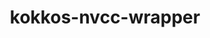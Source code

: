 ---
title: "kokkos-nvcc-wrapper"
layout: cache
categories: [package, develop-2024-05-26]
meta: {"versions": ["4.3.01"], "compilers": ["gcc@=11.4.0", "gcc@=9.4.0"], "oss": ["ubuntu20.04", "ubuntu22.04"], "platforms": ["linux"], "targets": ["neoverse_v1", "neoverse_v2", "ppc64le"], "stacks": ["e4s-neoverse-v2", "e4s-neoverse_v1", "e4s-power", "root"], "num_specs": 5, "num_specs_by_stack": {"root": 5, "e4s-power": 1, "e4s-neoverse_v1": 2, "e4s-neoverse-v2": 2}}
spec_details: [{"hash": "wxupchs7pbhta7covoapsj72e6cjdkbb", "compiler": "gcc@=9.4.0", "versions": ["4.3.01"], "os": "ubuntu20.04", "platform": "linux", "target": "ppc64le", "variants": ["build_system=generic"], "stacks": ["root", "e4s-power"], "size": "-", "tarball": "https://binaries.spack.io/releases/develop-2024-05-26/build_cache/linux-ubuntu20.04-ppc64le/gcc-9.4.0/kokkos-nvcc-wrapper-4.3.01/linux-ubuntu20.04-ppc64le-gcc-9.4.0-kokkos-nvcc-wrapper-4.3.01-wxupchs7pbhta7covoapsj72e6cjdkbb.spack"}, {"hash": "4zjg6wvlkbrvbotgduyp2opznxldk4gc", "compiler": "gcc@=11.4.0", "versions": ["4.3.01"], "os": "ubuntu22.04", "platform": "linux", "target": "neoverse_v1", "variants": ["build_system=generic"], "stacks": ["e4s-neoverse_v1", "root"], "size": "-", "tarball": "https://binaries.spack.io/releases/develop-2024-05-26/build_cache/linux-ubuntu22.04-neoverse_v1/gcc-11.4.0/kokkos-nvcc-wrapper-4.3.01/linux-ubuntu22.04-neoverse_v1-gcc-11.4.0-kokkos-nvcc-wrapper-4.3.01-4zjg6wvlkbrvbotgduyp2opznxldk4gc.spack"}, {"hash": "sktifhzubdgatvy67xll4hh4kai65hdu", "compiler": "gcc@=11.4.0", "versions": ["4.3.01"], "os": "ubuntu22.04", "platform": "linux", "target": "neoverse_v1", "variants": ["build_system=generic"], "stacks": ["e4s-neoverse_v1", "root"], "size": "-", "tarball": "https://binaries.spack.io/releases/develop-2024-05-26/build_cache/linux-ubuntu22.04-neoverse_v1/gcc-11.4.0/kokkos-nvcc-wrapper-4.3.01/linux-ubuntu22.04-neoverse_v1-gcc-11.4.0-kokkos-nvcc-wrapper-4.3.01-sktifhzubdgatvy67xll4hh4kai65hdu.spack"}, {"hash": "csfjggpzlyijibxwvl3kfl4fipb4bdle", "compiler": "gcc@=11.4.0", "versions": ["4.3.01"], "os": "ubuntu22.04", "platform": "linux", "target": "neoverse_v2", "variants": ["build_system=generic"], "stacks": ["e4s-neoverse-v2", "root"], "size": "-", "tarball": "https://binaries.spack.io/releases/develop-2024-05-26/build_cache/linux-ubuntu22.04-neoverse_v2/gcc-11.4.0/kokkos-nvcc-wrapper-4.3.01/linux-ubuntu22.04-neoverse_v2-gcc-11.4.0-kokkos-nvcc-wrapper-4.3.01-csfjggpzlyijibxwvl3kfl4fipb4bdle.spack"}, {"hash": "jnc4q7v3ky2gj2m364dekvl6gpsbmr2m", "compiler": "gcc@=11.4.0", "versions": ["4.3.01"], "os": "ubuntu22.04", "platform": "linux", "target": "neoverse_v2", "variants": ["build_system=generic"], "stacks": ["e4s-neoverse-v2", "root"], "size": "-", "tarball": "https://binaries.spack.io/releases/develop-2024-05-26/build_cache/linux-ubuntu22.04-neoverse_v2/gcc-11.4.0/kokkos-nvcc-wrapper-4.3.01/linux-ubuntu22.04-neoverse_v2-gcc-11.4.0-kokkos-nvcc-wrapper-4.3.01-jnc4q7v3ky2gj2m364dekvl6gpsbmr2m.spack"}]
---